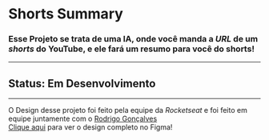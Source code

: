 # Shorts Summary

### Esse Projeto se trata de uma IA, onde você manda a *URL* de um *shorts* do YouTube, e ele fará um resumo para você do shorts!

-----

## Status: Em Desenvolvimento

-----
O Design desse projeto foi feito pela equipe da *Rocketseat* e foi feito em equipe juntamente com o [Rodrigo Gonçalves](https://github.com/rodrigorgtic)  
[Clique aqui](https://www.figma.com/community/file/1282823495335498952) para ver o design completo no Figma!
